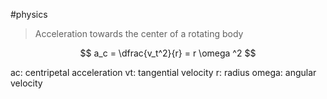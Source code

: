 #physics

> Acceleration towards the center of a rotating body

$$ a_c = \dfrac{v_t^2}{r} = r \omega ^2 $$

ac: centripetal acceleration
vt: tangential velocity
r: radius
omega: angular velocity